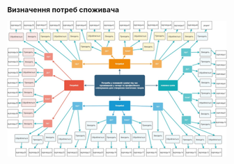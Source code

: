 ### Визначення потреб споживача

![](https://github.com/oleksandrblazhko/ai202-test/blob/ai202-test_with_laboratory_work_1/1-SoftwareRequirements/1.1-DeterminingConsumerNeeds/MindMapTemplate.jpg)
